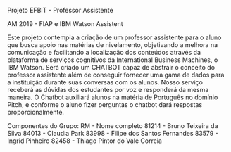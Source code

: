 Projeto EFBIT - Professor Assistente

AM 2019 - FIAP e IBM Watson Assistent

Este projeto contempla a criação de um professor assistente para o aluno que busca apoio nas matérias de nivelamento, 
objetivando a melhora na comunicação e facilitando a localização dos conteúdos através da plataforma de serviços cognitivos da International Business Machines, o IBM Watson. 
Será criado um CHATBOT capaz de abstrair o conceito do professor assistente além de conseguir fornecer uma gama de dados para a instituição durante suas conversas com os alunos. 
Nosso serviço receberá as dúvidas dos estudantes por voz e responderá da mesma maneira. 
O Chatbot auxiliará alunos na matéria de Português no domínio Pitch, e conforme o aluno fizer perguntas o chatbot dará respostas proporcionalmente.

Componentes do Grupo:
   RM  -  Nome completo
81214 - Bruno Teixeira da Silva
84013 - Claudia Park
83998 - Filipe dos Santos Fernandes
83579 - Ingrid Pinheiro
82458 - Thiago Pintor do Vale Correia
